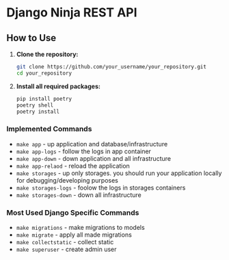 # Django Ninja REST API

## How to Use

1. **Clone the repository:**

   ```bash
   git clone https://github.com/your_username/your_repository.git
   cd your_repository
2. **Install all required packages:**

   ```bash
   pip install poetry
   poetry shell
   poetry install
### Implemented Commands

* `make app` - up application and database/infrastructure
* `make app-logs` - follow the logs in app container
* `make app-down` - down application and all infrastructure
* `make app-relaod` - reload the application
* `make storages` - up only storages. you should run your application locally for debugging/developing purposes
* `make storages-logs` - foolow the logs in storages containers
* `make storages-down` - down all infrastructure

### Most Used Django Specific Commands

* `make migrations` - make migrations to models
* `make migrate` - apply all made migrations
* `make collectstatic` - collect static
* `make superuser` - create admin user
